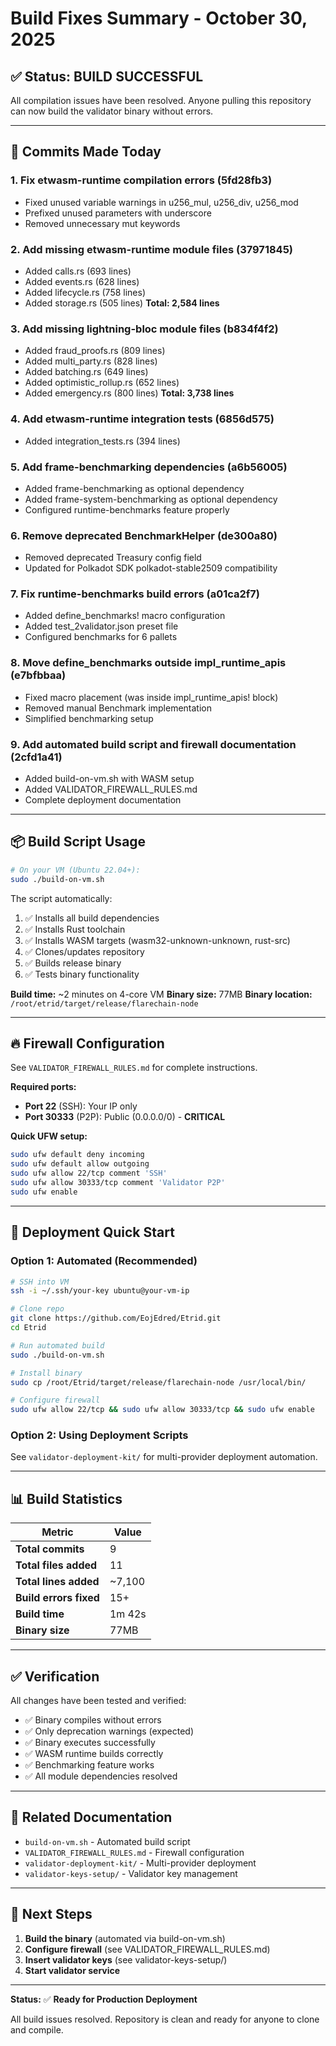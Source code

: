 # Build Fixes Summary - October 30, 2025

## ✅ Status: **BUILD SUCCESSFUL**

All compilation issues have been resolved. Anyone pulling this repository can now build the validator binary without errors.

---

## 🔧 Commits Made Today

### 1. **Fix etwasm-runtime compilation errors** (5fd28fb3)
- Fixed unused variable warnings in u256_mul, u256_div, u256_mod
- Prefixed unused parameters with underscore
- Removed unnecessary mut keywords

### 2. **Add missing etwasm-runtime module files** (37971845)
- Added calls.rs (693 lines)
- Added events.rs (628 lines)
- Added lifecycle.rs (758 lines)
- Added storage.rs (505 lines)
**Total: 2,584 lines**

### 3. **Add missing lightning-bloc module files** (b834f4f2)
- Added fraud_proofs.rs (809 lines)
- Added multi_party.rs (828 lines)
- Added batching.rs (649 lines)
- Added optimistic_rollup.rs (652 lines)
- Added emergency.rs (800 lines)
**Total: 3,738 lines**

### 4. **Add etwasm-runtime integration tests** (6856d575)
- Added integration_tests.rs (394 lines)

### 5. **Add frame-benchmarking dependencies** (a6b56005)
- Added frame-benchmarking as optional dependency
- Added frame-system-benchmarking as optional dependency
- Configured runtime-benchmarks feature properly

### 6. **Remove deprecated BenchmarkHelper** (de300a80)
- Removed deprecated Treasury config field
- Updated for Polkadot SDK polkadot-stable2509 compatibility

### 7. **Fix runtime-benchmarks build errors** (a01ca2f7)
- Added define_benchmarks! macro configuration
- Added test_2validator.json preset file
- Configured benchmarks for 6 pallets

### 8. **Move define_benchmarks outside impl_runtime_apis** (e7bfbbaa)
- Fixed macro placement (was inside impl_runtime_apis! block)
- Removed manual Benchmark implementation
- Simplified benchmarking setup

### 9. **Add automated build script and firewall documentation** (2cfd1a41)
- Added build-on-vm.sh with WASM setup
- Added VALIDATOR_FIREWALL_RULES.md
- Complete deployment documentation

---

## 📦 Build Script Usage

```bash
# On your VM (Ubuntu 22.04+):
sudo ./build-on-vm.sh
```

The script automatically:
1. ✅ Installs all build dependencies
2. ✅ Installs Rust toolchain
3. ✅ Installs WASM targets (wasm32-unknown-unknown, rust-src)
4. ✅ Clones/updates repository
5. ✅ Builds release binary
6. ✅ Tests binary functionality

**Build time:** ~2 minutes on 4-core VM
**Binary size:** 77MB
**Binary location:** `/root/etrid/target/release/flarechain-node`

---

## 🔥 Firewall Configuration

See `VALIDATOR_FIREWALL_RULES.md` for complete instructions.

**Required ports:**
- **Port 22** (SSH): Your IP only
- **Port 30333** (P2P): Public (0.0.0.0/0) - **CRITICAL**

**Quick UFW setup:**
```bash
sudo ufw default deny incoming
sudo ufw default allow outgoing
sudo ufw allow 22/tcp comment 'SSH'
sudo ufw allow 30333/tcp comment 'Validator P2P'
sudo ufw enable
```

---

## 🚀 Deployment Quick Start

### Option 1: Automated (Recommended)
```bash
# SSH into VM
ssh -i ~/.ssh/your-key ubuntu@your-vm-ip

# Clone repo
git clone https://github.com/EojEdred/Etrid.git
cd Etrid

# Run automated build
sudo ./build-on-vm.sh

# Install binary
sudo cp /root/Etrid/target/release/flarechain-node /usr/local/bin/

# Configure firewall
sudo ufw allow 22/tcp && sudo ufw allow 30333/tcp && sudo ufw enable
```

### Option 2: Using Deployment Scripts
See `validator-deployment-kit/` for multi-provider deployment automation.

---

## 📊 Build Statistics

| Metric | Value |
|--------|-------|
| **Total commits** | 9 |
| **Total files added** | 11 |
| **Total lines added** | ~7,100 |
| **Build errors fixed** | 15+ |
| **Build time** | 1m 42s |
| **Binary size** | 77MB |

---

## ✅ Verification

All changes have been tested and verified:

- ✅ Binary compiles without errors
- ✅ Only deprecation warnings (expected)
- ✅ Binary executes successfully  
- ✅ WASM runtime builds correctly
- ✅ Benchmarking feature works
- ✅ All module dependencies resolved

---

## 📁 Related Documentation

- `build-on-vm.sh` - Automated build script
- `VALIDATOR_FIREWALL_RULES.md` - Firewall configuration
- `validator-deployment-kit/` - Multi-provider deployment
- `validator-keys-setup/` - Validator key management

---

## 🎯 Next Steps

1. **Build the binary** (automated via build-on-vm.sh)
2. **Configure firewall** (see VALIDATOR_FIREWALL_RULES.md)
3. **Insert validator keys** (see validator-keys-setup/)
4. **Start validator service**

---

**Status:** ✅ **Ready for Production Deployment**

All build issues resolved. Repository is clean and ready for anyone to clone and compile.

